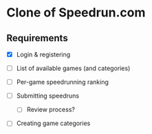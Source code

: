 # Clone of Speedrun.com

## Requirements

- [x] Login & registering
- [ ] List of available games (and categories)
- [ ] Per-game speedrunning ranking
- [ ] Submitting speedruns
  - [ ] Review process?
- [ ] Creating game categories

